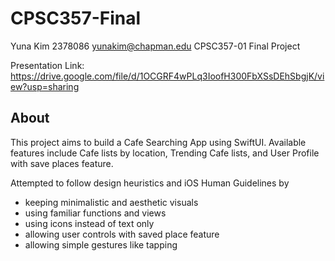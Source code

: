 # CPSC357-Final

Yuna Kim 
2378086 
yunakim@chapman.edu 
CPSC357-01 Final Project

Presentation Link: 
https://drive.google.com/file/d/1OCGRF4wPLq3IoofH300FbXSsDEhSbgjK/view?usp=sharing

## About
This project aims to build a Cafe Searching App using SwiftUI. Available features include Cafe lists by location, Trending Cafe lists, and User Profile with save places feature. 

Attempted to follow design heuristics and iOS Human Guidelines by 
* keeping minimalistic and aesthetic visuals
* using familiar functions and views
* using icons instead of text only
* allowing user controls with saved place feature
* allowing simple gestures like tapping 
